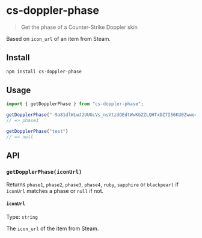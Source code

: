 # cs-doppler-phase

> Get the phase of a Counter-Strike Doppler skin

Based on `icon_url` of an item from Steam.

## Install

```sh
npm install cs-doppler-phase
```

## Usage

```ts
import { getDopplerPhase } from "cs-doppler-phase";

getDopplerPhase("-9a81dlWLwJ2UUGcVs_nsVtzdOEdtWwKGZZLQHTxDZ7I56KU0Zwwo4NUX4oFJZEHLbXH5ApeO4YmlhxYQknCRvCo04DEVlxkKgpovbSsLQJfxPrMfipP7dezhr-KmsjwPKvBmm5D19V5i_rEpLPigVC7vCwwOj6rYJjHcAFtN1mB_1TryevvjJTu7p6bwHJjunIhsH6PzRzlgE0YbrA9gaSaVxzAUM53KYio")
// => phase1

getDopplerPhase("test")
// => null
```

## API

### `getDopplerPhase(iconUrl)`

Returns `phase1`, `phase2`, `phase3`, `phase4`, `ruby`, `sapphire` or `blackpearl` if `iconUrl` matches a phase or `null` if not.

#### `iconUrl`

Type: `string`

The `icon_url` of the item from Steam.